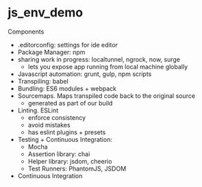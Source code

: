 # js_env_demo

Components
* .editorconfig: settings for ide editor 
* Package Manager: npm
* sharing work in progress: localtunnel, ngrock, now, surge  
	* lets you expose app running from local machine globally 
* Javascript automation: grunt, gulp, npm scripts 
* Transpiling: babel
* Bundling: ES6 modules + webpack
* Sourcemaps. Maps transpiled code back to the original source 
	* generated as part of our build 
* Linting. ESLint
	* enforce consistency
	* avoid mistakes
	* has eslint plugins + presets  
* Testing + Continuous Integration:	
	* Mocha
	* Assertion library: chai
	* Helper library: jsdom, cheerio
	* Test Runners: PhantomJS, JSDOM
* Continuous Integration